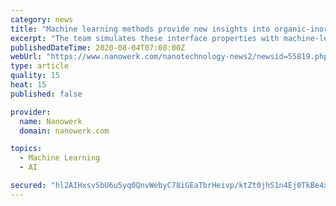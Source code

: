 ```yaml
---
category: news
title: "Machine learning methods provide new insights into organic-inorganic interfaces"
excerpt: "The team simulates these interface properties with machine-learning-based methods. The results are used in the development of new materials to improve the efficiency of electronic components. By combining two new machine-learning methods, TU Graz physicist ..."
publishedDateTime: 2020-08-04T07:08:00Z
webUrl: "https://www.nanowerk.com/nanotechnology-news2/newsid=55819.php"
type: article
quality: 15
heat: 15
published: false

provider:
  name: Nanowerk
  domain: nanowerk.com

topics:
  - Machine Learning
  - AI

secured: "hl2AIHxsvSbU6u5yq0QnvWebyC78iGEaTbrHeivp/ktZt0jhS1n4Ej0TkBe4xCgWru7QOsE1fxw2N7H6vIvufYtsWW+AmnNly5p4RUJOKz+2WgxisTajKMCa7MDi1c4/0WSiLuRYc22U2EOTS7v5VOqbhr6aaDz4A6sdTqFPcQJp2+VJ+NFP+VYXZH32+4741Am5LvFulmeCBuxR4Cd1YlThYwX5TrBj7x6Ih5UX0J52GCknY3xN5dQYx1PFZGyQHvdA+HBMLLuyFQDHd390ksPzikgd8Artkar/vwazyVgPzrq92WNrCKMkCz17/zPftuo8q/x9QTT1nW2pS9rQiw==;YWr6Cti3p1Mrc3MzZ5SslA=="
---
```


